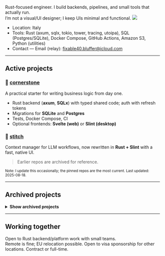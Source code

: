 Rust-focused engineer. I build backends, pipelines, and small tools that actually run.  
I’m not a visual/UI designer; I keep UIs minimal and functional. ![](https://hit.yhype.me/github/profile?user_id=60039721)

- Location: Italy
- Tools: Rust (axum, sqlx, tokio, tower, tracing, utoipa), SQL (Postgres/SQLite), Docker Compose, GitHub Actions, Amazon S3, Python (utilities)
- Contact — Email (relay): [fixable40.bluffer@icloud.com](mailto:fixable40.bluffer@icloud.com)

---

## Active projects

### 🧱 [cornerstone](https://github.com/gramistella/cornerstone)
A practical starter for writing business logic from day one.
- Rust backend (**axum**, **SQLx**) with typed shared code; auth with refresh tokens
- Migrations for **SQLite** and **Postgres**
- Tests, Docker Compose, CI
- Optional frontends: **Svelte (web)** or **Slint (desktop)**

### 🧵 [stitch](https://github.com/gramistella/stitch)
Context manager for LLM workflows, now rewritten in **Rust + Slint** with a fast, native UI.

> Earlier repos are archived for reference.

<sub>Note: I update this occasionally; the pinned repos are the most current. Last updated: 2025-08-18.</sub>

---

## Archived projects

<details>
  <summary><strong>Show archived projects</strong></summary>

### 🧵 [stitch-py](https://github.com/gramistella/stitch-py)
Original Python + Tkinter version of **Stitch**.
- Interactive tree view for selecting project files
- Filtering and exclusion controls
- Context generation for LLM workflows
- Superseded by the faster, native Rust + Slint rewrite

### 📸 [instagram-scraper-rs](https://github.com/gramistella/instagram-scraper-rs)
Adopted and modified an existing crate to support `repost_rusty`.
- Session management and request workflow
- Pagination and data extraction
- Error handling across API changes

### 🔁 [repost_rusty](https://github.com/gramistella/repost_rusty)
Rust-based reposting pipeline for Instagram Reels, coordinated via Discord.
- Scraping and media retrieval
- Database + Amazon S3
- Video handling and posting flow
- Scheduling and basic rate limiting
- Perceptual hashing to detect and avoid duplicate reels

### 🤖 [copbot_rs](https://github.com/gramistella/copbot_rs)
Rust rewrite of the `copbot_java` bot to learn Rust.
- Request/response handling
- Benchmarking and performance testing
- Early GUI experiments

### 🎓 [yes-u-public](https://github.com/gramistella/yes-u-public)
Erasmus project built with Flask.
- Models, forms, routes, templated pages, simple admin
- Built to be a straightforward working web app

### 🧪 [copbot_java](https://github.com/gramistella/copbot_java)
First large project.
- Multithreading and HTTP automation
- MySQL persistence
- Simple Swing control panel

</details>

---

## Working together
Open to Rust backend/platform work with small teams.  
Remote is fine; EU relocation possible. Open to visa sponsorship for other locations. Contract or full-time.

